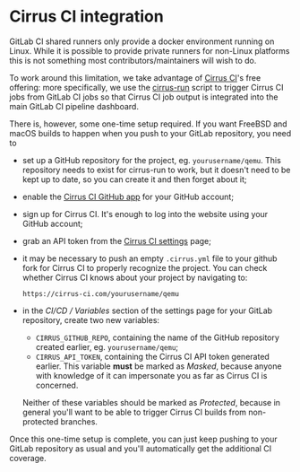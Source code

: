 # Cirrus CI integration

GitLab CI shared runners only provide a docker environment running on
Linux. While it is possible to provide private runners for non-Linux
platforms this is not something most contributors/maintainers will wish
to do.

To work around this limitation, we take advantage of [Cirrus
CI](https://cirrus-ci.com/)\'s free offering: more specifically, we use
the [cirrus-run](https://github.com/sio/cirrus-run/) script to trigger
Cirrus CI jobs from GitLab CI jobs so that Cirrus CI job output is
integrated into the main GitLab CI pipeline dashboard.

There is, however, some one-time setup required. If you want FreeBSD and
macOS builds to happen when you push to your GitLab repository, you need
to

-   set up a GitHub repository for the project, eg. `yourusername/qemu`.
    This repository needs to exist for cirrus-run to work, but it
    doesn\'t need to be kept up to date, so you can create it and then
    forget about it;

-   enable the [Cirrus CI GitHub
    app](https://github.com/marketplace/cirrus-ci) for your GitHub
    account;

-   sign up for Cirrus CI. It\'s enough to log into the website using
    your GitHub account;

-   grab an API token from the [Cirrus CI
    settings](https://cirrus-ci.com/settings/profile/) page;

-   it may be necessary to push an empty `.cirrus.yml` file to your
    github fork for Cirrus CI to properly recognize the project. You can
    check whether Cirrus CI knows about your project by navigating to:

    `https://cirrus-ci.com/yourusername/qemu`

-   in the *CI/CD / Variables* section of the settings page for your
    GitLab repository, create two new variables:

    -   `CIRRUS_GITHUB_REPO`, containing the name of the GitHub
        repository created earlier, eg. `yourusername/qemu`;
    -   `CIRRUS_API_TOKEN`, containing the Cirrus CI API token generated
        earlier. This variable **must** be marked as *Masked*, because
        anyone with knowledge of it can impersonate you as far as Cirrus
        CI is concerned.

    Neither of these variables should be marked as *Protected*, because
    in general you\'ll want to be able to trigger Cirrus CI builds from
    non-protected branches.

Once this one-time setup is complete, you can just keep pushing to your
GitLab repository as usual and you\'ll automatically get the additional
CI coverage.
